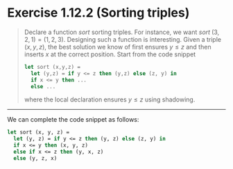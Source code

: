 # Exercise 1.12.2 (Sorting triples)

> Declare a function $\mathit{sort}$ sorting triples.
> For instance, we want $\mathit{sort} \; (3, 2, 1) = (1, 2, 3)$.
> Designing such a function is interesting.
> Given a triple $(x, y, z)$, the best solution we know of first ensures $y \leq z$ and then inserts $x$ at the correct position.
> Start from the code snippet
> ```ocaml
> let sort (x,y,z) =
>   let (y,z) = if y <= z then (y,z) else (z, y) in
>   if x <= y then ...
>   else ...
> ```
> where the local declaration ensures $y \leq z$ using shadowing.

---

We can complete the code snippet as follows:
```ocaml
let sort (x, y, z) =
  let (y, z) = if y <= z then (y, z) else (z, y) in
  if x <= y then (x, y, z)
  else if x <= z then (y, x, z)
  else (y, z, x)
```
